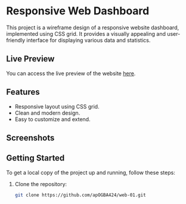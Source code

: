 # Responsive Web Dashboard

This project is a wireframe design of a responsive website dashboard, implemented using CSS grid. It provides a visually appealing and user-friendly interface for displaying various data and statistics.

## Live Preview

You can access the live preview of the website [here](https://codepen.io/paxbond01/full/LYXxJmO).

## Features

- Responsive layout using CSS grid.
- Clean and modern design.
- Easy to customize and extend.

## Screenshots

<!-- ![Screenshot 1](/screenshots/screenshot1.png) -->

## Getting Started

To get a local copy of the project up and running, follow these steps:

1. Clone the repository:

   ```bash
   git clone https://github.com/apOGBA424/web-01.git
